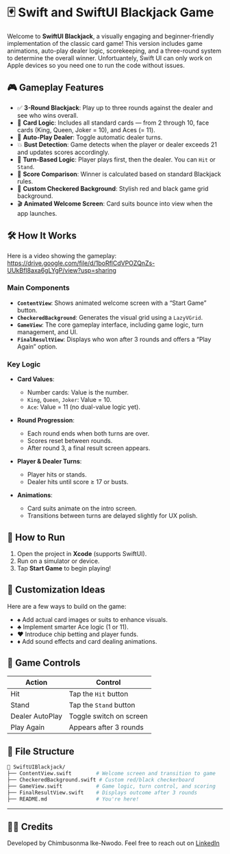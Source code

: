 # 🃏 Swift and SwiftUI Blackjack Game

Welcome to **SwiftUI Blackjack**, a visually engaging and beginner-friendly implementation of the classic card game! This version includes game animations, auto-play dealer logic, scorekeeping, and a three-round system to determine the overall winner. Unfortuantely, Swift UI can only work on Apple devices so you need one to run the code without issues.

## 🎮 Gameplay Features

* ✅ **3-Round Blackjack**: Play up to three rounds against the dealer and see who wins overall.
* 🎴 **Card Logic**: Includes all standard cards — from 2 through 10, face cards (King, Queen, Joker = 10), and Aces (= 11).
* 🔄 **Auto-Play Dealer**: Toggle automatic dealer turns.
* 💥 **Bust Detection**: Game detects when the player or dealer exceeds 21 and updates scores accordingly.
* 🧠 **Turn-Based Logic**: Player plays first, then the dealer. You can `Hit` or `Stand`.
* 🧮 **Score Comparison**: Winner is calculated based on standard Blackjack rules.
* 🎨 **Custom Checkered Background**: Stylish red and black game grid background.
* 🎬 **Animated Welcome Screen**: Card suits bounce into view when the app launches.

## 🛠 How It Works

Here is a video showing the gameplay: https://drive.google.com/file/d/1boRflCdVPOZQnZs-UUkBfI8axa6gLYgP/view?usp=sharing

### Main Components

* **`ContentView`**: Shows animated welcome screen with a “Start Game” button.
* **`CheckeredBackground`**: Generates the visual grid using a `LazyVGrid`.
* **`GameView`**: The core gameplay interface, including game logic, turn management, and UI.
* **`FinalResultView`**: Displays who won after 3 rounds and offers a “Play Again” option.

### Key Logic

* **Card Values**:

  * Number cards: Value is the number.
  * `King`, `Queen`, `Joker`: Value = 10.
  * `Ace`: Value = 11 (no dual-value logic yet).
* **Round Progression**:

  * Each round ends when both turns are over.
  * Scores reset between rounds.
  * After round 3, a final result screen appears.
* **Player & Dealer Turns**:

  * Player hits or stands.
  * Dealer hits until score ≥ 17 or busts.
* **Animations**:

  * Card suits animate on the intro screen.
  * Transitions between turns are delayed slightly for UX polish.

## 🧪 How to Run

1. Open the project in **Xcode** (supports SwiftUI).
2. Run on a simulator or device.
3. Tap **Start Game** to begin playing!

## 📝 Customization Ideas

Here are a few ways to build on the game:

* ♠️ Add actual card images or suits to enhance visuals.
* ♣️ Implement smarter Ace logic (1 or 11).
* ♥️ Introduce chip betting and player funds.
* ♦️ Add sound effects and card dealing animations.

## 🔄 Game Controls

| Action          | Control                 |
| --------------- | ----------------------- |
| Hit             | Tap the `Hit` button    |
| Stand           | Tap the `Stand` button  |
| Dealer AutoPlay | Toggle switch on screen |
| Play Again      | Appears after 3 rounds  |

## 📂 File Structure

```bash
📁 SwiftUIBlackjack/
├── ContentView.swift        # Welcome screen and transition to game
├── CheckeredBackground.swift # Custom red/black checkerboard
├── GameView.swift           # Game logic, turn control, and scoring
├── FinalResultView.swift    # Displays outcome after 3 rounds
├── README.md                # You're here!
```

---

## 👨‍💻 Credits

Developed by Chimbusonma Ike-Nwodo. Feel free to reach out on [LinkedIn](https://www.linkedin.com/in/chimbusonma-ike-nwodo/)
